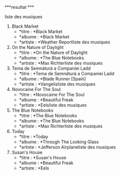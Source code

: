 ***resultat ***

liste des musiques
   1. Black Market
      * *titre : *Black Market
      * *albume : *Black Market
      * *artiste : *Weather Reportliste des musiques
   1. On the Nature of Daylight
      * *titre : *On the Nature of Daylight
      * *albume : *The Blue Notebooks
      * *artiste : *Max Richterliste des musiques
   1. Tema de Semnáturá a Companiei Ladd
      * *titre : *Tema de Semnáturá a Companiei Ladd
      * *albume : *Blade Runner \[Spain\]
      * *artiste : *Vangelisliste des musiques
   1. Novocaine For The Soul
      * *titre : *Novocaine For The Soul
      * *albume : *Beautiful Freak
      * *artiste : *Eelsliste des musiques
   1. The Blue Notebooks
      * *titre : *The Blue Notebooks
      * *albume : *The Blue Notebooks
      * *artiste : *Max Richterliste des musiques
   1. Today
      * *titre : *Today
      * *albume : *Through The Looking Glass
      * *artiste : *Jefferson Airplaneliste des musiques
   1. Susan's House
      * *titre : *Susan's House
      * *albume : *Beautiful Freak
      * *artiste : *Eels
